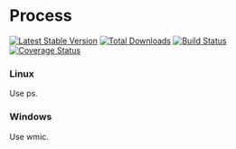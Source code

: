 Process
=======

[![Latest Stable Version](http://img.shields.io/github/release/Ark4ne/php-processes.svg)](https://packagist.org/packages/Ark4ne/php-processes) [![Total Downloads](http://img.shields.io/packagist/dm/Ark4ne/php-processes.svg)](https://packagist.org/packages/Ark4ne/php-processes) [![Build Status](https://travis-ci.org/Ark4ne/php-processes.svg?branch=master)](https://travis-ci.org/Ark4ne/php-processes) [![Coverage Status](https://coveralls.io/repos/github/Ark4ne/php-processes/badge.svg?branch=master)](https://coveralls.io/github/Ark4ne/php-processes?branch=master)

### Linux
Use ps.

### Windows
Use wmic.
